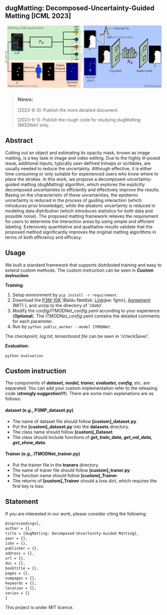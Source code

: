 ## dugMatting: Decomposed-Uncertainty-Guided Matting [ICML 2023]

![Image](https://github.com/Fire-friend/dugMatting/blob/main/temp_fig/method.png?raw=true)

> ### News:
>
> [2023-8-3]: Publish the more detailed document.
>
> [2023-6-1]: Publish the rough code for studying dugMatting (MODNet) only.

## Abstract

Cutting out an object and estimating its opacity mask, known as image matting, is a key task in image and video editing. Due to the highly ill-posed issue, additional inputs, typically user-defined trimaps or scribbles, are usually needed to reduce the uncertainty. Although effective, it is either time consuming or only suitable for experienced users who know where to place the strokes. In this work, we propose a decomposed-uncertainty-guided matting (dugMatting) algorithm, which explores the explicitly decomposed uncertainties to efficiently and effectively improve the results. Basing on the characteristic of these uncertainties, the epistemic uncertainty is reduced in the process of guiding interaction (which introduces prior knowledge), while the aleatoric uncertainty is reduced in modeling data distribution (which introduces statistics for both data and possible noise). The proposed matting framework relieves the requirement for users to determine the interaction areas by using simple and efficient labeling. Extensively quantitative and qualitative results validate that the proposed method significantly improves the original matting algorithms in terms of both efficiency and efficacy.

## Usage

We built a standard framework that supports distributed training and easy to extend custom methods. The custom instruction can be seen in ***Custom instruction***.

**Training**:

1. Setup environment by `pip install -r requirement`.
2. Download the [P3M-10K](https://drive.google.com/uc?export=download&id=1LqUU7BZeiq8I3i5KxApdOJ2haXm-cEv1) (Baidu Netdisk: [Link](https://pan.baidu.com/share/init?surl=X9OdopT41lK0pKWyj0qSEA)(pw: fgmc), [Agreement](https://jizhizili.github.io/files/p3m_dataset_agreement/P3M-10k_Dataset_Release_Agreement.pdf) (MIT) ), and unzip to the directory of '*/data*'.
3. Modify the *config/ITMODNet_config.yaml* according to your experience (**Optional**). The *ITMODNet_config.yaml* contains the detailed comments for each parameter.
4. Run by `python public_worker --model ITMODNet`

The *checkpoint, log.txt, tensorboard file* can be seen in '/checkSave/'.

**Evaluation:**

`python evaluation `

## Custom instruction

The components of ***dataset, model, traner, evaluater, config***, etc. are separated. You can add your custom implementation refer to the releasing code (**strongly suggestion!!!**). There are some main explanations are as follows:

#### dataset (e.g., P3MP_dataset.py)

* The name of dataset file should follow **[custom]_dataset.py**.
* Put the **[custom]_dataset.py** into the **datasets** directory.
* The class name should follow **[custom]_Dataset**.
* The class should Include functions of ***get_train_data, get_val_data, get_show_data***.

#### Trainer (e.g., ITMODNet_trainer.py)

- Put the trainer file in the **traners** directory.
- The name of traner file should follow **[custom]_traner.py**.
- The function name should follow **[custom]_Trainer**.
- The returns of **[custom]_Trainer** should a loss dict, which requires the first key is *loss*.

## Statement

If you are interested in our work, please consider citing the following:

```
@inproceedings{,
author = {},
title = {dugMatting: Decomposed-Uncertainty-Guided Matting},
year = {},
isbn = {},
publisher = {},
address = {},
url = {},
doi = {},
booktitle = {},
pages = {},
numpages = {},
keywords = {},
location = {},
series = {}
}
```

This project is under MIT licence.
